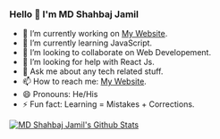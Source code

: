 ### Hello 👋 I'm MD Shahbaj Jamil

- 🔭 I’m currently working on [My Website](https://shahbajjamil.github.io/).
- 🌱 I’m currently learning JavaScript.
- 👯 I’m looking to collaborate on Web Developement.
- 🤔 I’m looking for help with React Js.
- 💬 Ask me about any tech related stuff.
- 📫 How to reach me: [My Website](https://shahbajjamil.github.io/).
- 😄 Pronouns: He/His
- ⚡ Fun fact: Learning = Mistakes + Corrections.

[![MD Shahbaj Jamil's Github Stats](https://github-readme-stats.vercel.app/api?username=shahbajjamil&hide=[%22contribs%22,%22issues%22]&show_icons=true)](https://shahbajjamil.github.io/)
